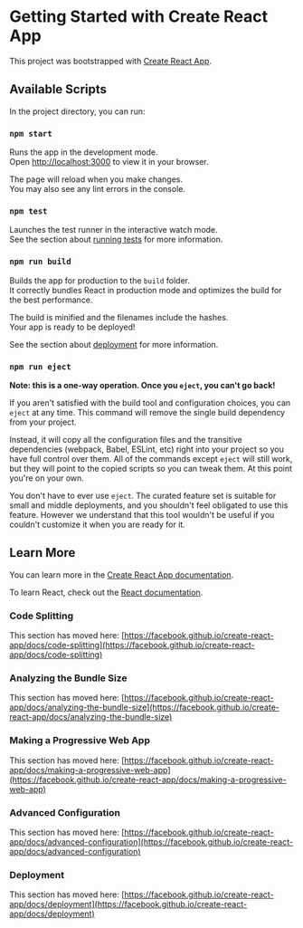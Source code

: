 # Getting Started with Create React App

This project was bootstrapped with [Create React App](https://github.com/facebook/create-react-app).

## Available Scripts

In the project directory, you can run:

### `npm start`

Runs the app in the development mode.\
Open [http://localhost:3000](http://localhost:3000) to view it in your browser.

The page will reload when you make changes.\
You may also see any lint errors in the console.

### `npm test`

Launches the test runner in the interactive watch mode.\
See the section about [running tests](https://facebook.github.io/create-react-app/docs/running-tests) for more information.

### `npm run build`

Builds the app for production to the `build` folder.\
It correctly bundles React in production mode and optimizes the build for the best performance.

The build is minified and the filenames include the hashes.\
Your app is ready to be deployed!

See the section about [deployment](https://facebook.github.io/create-react-app/docs/deployment) for more information.

### `npm run eject`

**Note: this is a one-way operation. Once you `eject`, you can't go back!**

If you aren't satisfied with the build tool and configuration choices, you can `eject` at any time. This command will remove the single build dependency from your project.

Instead, it will copy all the configuration files and the transitive dependencies (webpack, Babel, ESLint, etc) right into your project so you have full control over them. All of the commands except `eject` will still work, but they will point to the copied scripts so you can tweak them. At this point you're on your own.

You don't have to ever use `eject`. The curated feature set is suitable for small and middle deployments, and you shouldn't feel obligated to use this feature. However we understand that this tool wouldn't be useful if you couldn't customize it when you are ready for it.

## Learn More

You can learn more in the [Create React App documentation](https://facebook.github.io/create-react-app/docs/getting-started).

To learn React, check out the [React documentation](https://reactjs.org/).

### Code Splitting

This section has moved here: [https://facebook.github.io/create-react-app/docs/code-splitting](https://facebook.github.io/create-react-app/docs/code-splitting)

### Analyzing the Bundle Size

This section has moved here: [https://facebook.github.io/create-react-app/docs/analyzing-the-bundle-size](https://facebook.github.io/create-react-app/docs/analyzing-the-bundle-size)

### Making a Progressive Web App

This section has moved here: [https://facebook.github.io/create-react-app/docs/making-a-progressive-web-app](https://facebook.github.io/create-react-app/docs/making-a-progressive-web-app)

### Advanced Configuration

This section has moved here: [https://facebook.github.io/create-react-app/docs/advanced-configuration](https://facebook.github.io/create-react-app/docs/advanced-configuration)

### Deployment

This section has moved here: [https://facebook.github.io/create-react-app/docs/deployment](https://facebook.github.io/create-react-app/docs/deployment)

[comment]: <> (DropDownMenu:)

[comment]: <> (import { useState } from "react";)

[comment]: <> (import language_ua_img from "../../images/ukarineflag.png";)

[comment]: <> (import language_en_img from "../../images/usaflag.png";)

[comment]: <> (import language_ger_img from "../../images/germanyflag.png";)

[comment]: <> (import DropDownItem from "./DropDownItem/DropDownItem";)

[comment]: <> (import "./DropDownMenu.css";)

[comment]: <> (const DropDownMenu = &#40;&#41; => {)

[comment]: <> (const [open, setOpen] = useState&#40;false&#41;;)

[comment]: <> (return &#40;)

[comment]: <> (<div className="dropdown__menu">)

[comment]: <> (<DropDownItem setOpen={setOpen} icon={language_ua_img} />)

[comment]: <> ({open && <DropDownItem setOpen={setOpen} icon={language_en_img} />})

[comment]: <> (</div>)

[comment]: <> (&#41;;)

[comment]: <> (};)

[comment]: <> (export default DropDownMenu;)



[comment]: <> (DropDownItem:)

[comment]: <> (import "./DropDownItem.css";)

[comment]: <> (const DropDownItem = &#40;{ icon, setOpen }&#41; => {)

[comment]: <> (return &#40;)

[comment]: <> (<div className="dropdown__item">)

[comment]: <> (<button onClick={&#40;&#41; => setOpen&#40;true&#41;} className="language__btn">)

[comment]: <> (<img className="language__img" src={icon} alt="UA" />)

[comment]: <> (</button>)

[comment]: <> (</div>)

[comment]: <> (&#41;;)

[comment]: <> (};)

[comment]: <> (export default DropDownItem;)




[comment]: <> (CSS DROPDOWNITEM)

[comment]: <> (.language__btn {)

[comment]: <> (width: 48px;)

[comment]: <> (height: 48px;)

[comment]: <> (border: none;)

[comment]: <> (border-radius: 50%;)

[comment]: <> (background: var&#40;--silver&#41;;)

[comment]: <> (transition: filter 300ms;)

[comment]: <> (})

[comment]: <> (.language__btn:hover {)

[comment]: <> (filter: brightness&#40;0.9&#41;;)

[comment]: <> (})

[comment]: <> (.language__img {)

[comment]: <> (width: 18px;)

[comment]: <> (height: 18px;)

[comment]: <> (})